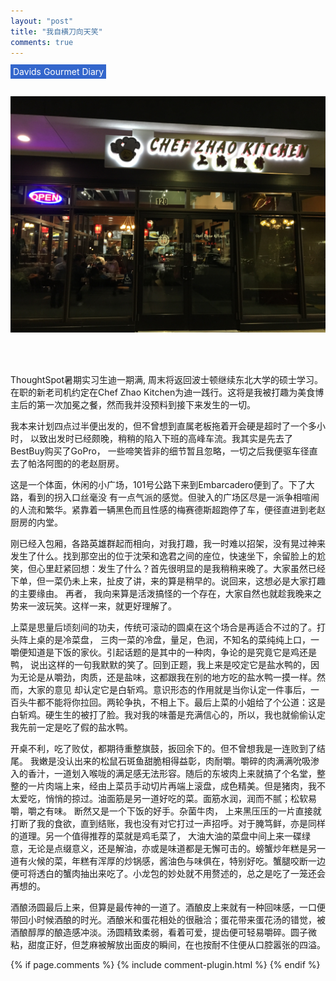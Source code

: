 ```yaml
---
layout: "post"
title: "我自横刀向天笑"
comments: true
---
```


<span style="background-color:rgba(51, 102, 204,1); color:white; padding:3px 4px;">Davids Gourmet Diary</span>&nbsp;&nbsp;&nbsp;
<br/>
<br/>

![chef zhao kitchen](/images/Chef-Zhao-Kitchen-Palo-Alto-exterior-decor.jpg)

<br/>
<br/>

ThoughtSpot暑期实习生迪一期满, 周末将返回波士顿继续东北大学的硕士学习。
在职的新老司机约定在Chef Zhao Kitchen为迪一践行。这将是我被打趣为美食博主后的第一次加冕之餐，然而我并没预料到接下来发生的一切。

我本来计划四点过半便出发的，但不曾想到直属老板拖着开会硬是超时了一个多小时，
以致出发时已经颇晚，稍稍的陷入下班的高峰车流。我其实是先去了BestBuy购买了GoPro，
一些啼笑皆非的细节暂且忽略，一切之后我便驱车径直去了帕洛阿图的的老赵厨房。

这是一个体面，休闲的小广场，101号公路下来到Embarcadero便到了。下了大路，看到的拐入口丝毫没
有一点气派的感觉。但驶入的广场区尽是一派争相喧闹的人流和繁华。紧靠着一辆黑色而且性感的梅赛德斯超跑停了车，便径直进到老赵厨房的内堂。

刚已经入包厢，各路英雄群起而相向，对我打趣，我一时难以招架，没有晃过神来发生了什么。找到那空出的位于沈荣和逸君之间的座位，快速坐下，余留脸上的尬笑，但心里赶紧回想：发生了什么？首先很明显的是我稍稍来晚了。大家虽然已经下单，但一菜仍未上来，扯皮了讲，来的算是稍早的。说回来，这想必是大家打趣的主要缘由。 再者， 我向来算是活泼搞怪的一个存在，大家自然也就趁我晚来之势来一波玩笑。这样一来，就更好理解了。

上菜是思量后顷刻间的功夫，传统可滚动的圆桌在这个场合是再适合不过的了。打头阵上桌的是冷菜盘， 三肉一菜的冷盘，量足，色润，不知名的菜纯纯上口，一嚼便知道是下饭的家伙。引起话题的是其中的一种肉，争论的是究竟它是鸡还是鸭， 说出这样的一句我默默的笑了。回到正题，我上来是咬定它是盐水鸭的，因为无论是从嚼劲，肉质，还是盐味，这都跟我在别的地方吃的盐水鸭一摸一样。然而，大家的意见
却认定它是白斩鸡。意识形态的作用就是当你认定一件事后，一百头牛都不能将你拉回。两轮争执，不相上下。最后上菜的小姐给了个公道：这是白斩鸡。硬生生的被打了脸。我对我的味蕾是充满信心的，所以，我也就偷偷认定我先前一定是吃了假的盐水鸭。

开桌不利，吃了败仗，都期待重整旗鼓，扳回余下的。但不曾想我是一连败到了结尾。 我嫩是没认出来的松鼠石斑鱼甜脆相得益彰，肉耐嚼。嚼碎的肉满满吮吸渗入的香汁，一道划入喉咙的满足感无法形容。随后的东坡肉上来就搞了个名堂，整整的一片肉端上来，经由上菜员手动切片再端上滚盘，成色精美。但是猪肉，我不太爱吃，悄悄的掠过。油面筋是另一道好吃的菜。面筋水润，润而不腻；松软易嚼，嚼之有味。 断然又是一个下饭的好手。杂菌牛肉， 上来黑压压的一片直接就打断了我的食欲，直到结账，我也没有对它打过一声招呼。对于腌笃鲜，亦是同样的道理。另一个值得推荐的菜就是鸡毛菜了， 大油大油的菜盘中间上来一碟绿意，无论是点缀意义，还是解油，亦或是味道都是无懈可击的。螃蟹炒年糕是另一道有火候的菜，年糕有浑厚的炒锅感，酱油色与味俱在，特别好吃。蟹腿咬断一边便可将透白的蟹肉抽出来吃了。小龙包的妙处就不用赘述的，总之是吃了一笼还会再想的。

酒酿汤圆最后上来，但算是最传神的一道了。酒酿皮上来就有一种回味感，一口便带回小时候酒酿的时光。酒酿米和蛋花相处的很融洽；蛋花带来蛋花汤的错觉，被酒酿醇厚的酿造感冲淡。汤圆精致柔弱，看着可爱，提齿便可轻易嚼碎。圆子微粘，甜度正好，但芝麻被解放出面皮的瞬间，在也按耐不住便从口腔嚣张的四溢。


{% if page.comments %} 
{% include comment-plugin.html %}
{% endif %}
